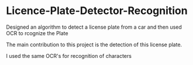 Licence-Plate-Detector-Recognition
==================================

Designed an algorithm to detect a license plate from a car and then used OCR to rcognize the Plate

The main contribution to this project is the detection of this license plate.

I used the same OCR's for recognition of characters
